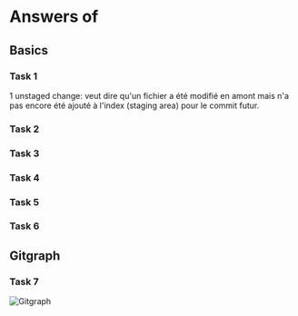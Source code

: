 # Answers of <Robin> <Giannoni> <Robin200207>

## Basics
### Task 1
1 unstaged change: veut dire qu'un fichier a été modifié en amont mais n'a pas encore été ajouté à l'index (staging area) pour le commit futur.

### Task 2

### Task 3

### Task 4

### Task 5

### Task 6

## Gitgraph

### Task 7

![Gitgraph](img/gitgraph.svg)
